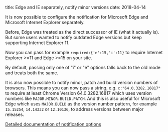 title: Edge and IE separately, notify minor versions
date: 2018-04-14

It is now possible to configure the notification for Microsoft Edge and Microsoft Internet Explorer separately. 

Before, Edge was treated as the direct successor of IE (what it actually is). 
But some users wanted to notify outdated Edge versions but keep supporting Internet Explorer 11.

Now you can pass for example `required:{'e':15,'i':11}` to require Internet Explorer >=11 and Edge >=15 on your site.

By default, passing only one of "i" or "e" options falls back to the old mode and treats both the same.
 
It is also now possible to notify minor, patch and build version numbers of browsers. This means you can now pass a string, e.g. 
`c:"64.0.3282.16817"` to require at least Chrome Version 64.0.3282.16817 which uses version numbers like `MAJOR.MINOR.BUILD.PATCH`.
And this is also useful for Microsoft Edge which uses  `MAJOR.BUILD` as the version number pattern, for example
`15.15254`, `14.14332` or `12.10136`, to address versions between major releases. 
 
 
[Detailed documentation of notification options](https://github.com/browser-update/browser-update/wiki/Details-on-configuration)